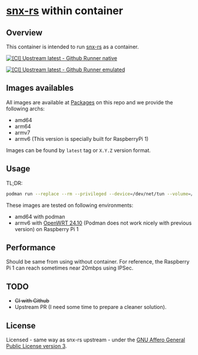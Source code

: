 # [snx-rs](https://github.com/ancwrd1/snx-rs) within container

## Overview

This container is intended to run [snx-rs](https://github.com/ancwrd1/snx-rs) as a container. 

[![[CI] Upstream latest - Github Runner native](https://github.com/leleobhz/snx-rs-docker/actions/workflows/container-build-stable-native.yml/badge.svg)](https://github.com/leleobhz/snx-rs-docker/actions/workflows/container-build-stable-native.yml)

[![[CI] Upstream latest - Github Runner emulated](https://github.com/leleobhz/snx-rs-docker/actions/workflows/container-build-stable-emulated.yml/badge.svg)](https://github.com/leleobhz/snx-rs-docker/actions/workflows/container-build-stable-emulated.yml)

## Images availables

All images are available at [Packages](https://github.com/leleobhz/snx-rs-docker/packages) on this repo and we provide the following archs:

* amd64
* arm64
* armv7
* armv6 (This version is specially built for RaspberryPi 1)

Images can be found by `latest` tag or `X.Y.Z` version format.

## Usage

TL;DR: 

```bash
podman run --replace --rm --privileged --device=/dev/net/tun --volume=/opt/snx/sessions:/var/cache/snx-rs/sessions --cap-add=NET_ADMIN,SYS_ADMIN --network=host --name snx-rs-vpn -v /lib/modules:/lib/modules:ro ghcr.io/leleobhz/snx-rs-docker:latest /usr/bin/snx-rs --mode standalone --login-type vpn --tunnel-type ipsec --ike-persist true --default-route false --no-dns true --if-name <DESIRED_IF_NAME_OUTSIDE_POD> --server-name <YOUR_VPN_HOST_HERE> --user-name <YOUR_USER_HERE> --password <YOUR_PASS_HERE> --log-level debug --client-mode endpoint_security
```

These images are tested on following environments:

* amd64 with podman
* armv6 with [OpenWRT 24.10](https://openwrt.org/releases/24.10/start) (Podman does not work nicely with previous version) on Raspberry Pi 1

## Performance

Should be same from using without container. For reference, the Raspberry Pi 1 can reach sometimes near 20mbps using IPSec.

## TODO

* ~~CI with Github~~
* Upstream PR (I need some time to prepare a cleaner solution).

## License

Licensed - same way as snx-rs upstream - under the [GNU Affero General Public License version 3](https://opensource.org/license/agpl-v3/).
